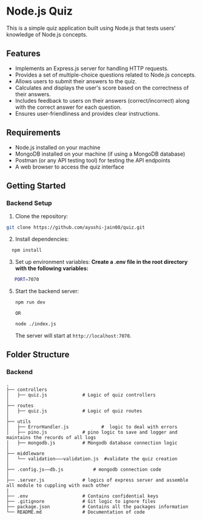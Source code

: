 # Node.js Quiz

This is a simple quiz application built using Node.js that tests users' knowledge of Node.js concepts.

## Features

- Implements an Express.js server for handling HTTP requests.
- Provides a set of multiple-choice questions related to Node.js concepts.
- Allows users to submit their answers to the quiz.
- Calculates and displays the user's score based on the correctness of their answers.
- Includes feedback to users on their answers (correct/incorrect) along with the correct answer for each question.
- Ensures user-friendliness and provides clear instructions.

## Requirements

- Node.js installed on your machine
- MongoDB installed on your machine (if using a MongoDB database)
- Postman (or any API testing tool) for testing the API endpoints
- A web browser to access the quiz interface

## Getting Started

### Backend Setup

1. Clone the repository:

```bash
git clone https://github.com/ayushi-jain08/quiz.git
```

2. Install dependencies:

```bash
  npm install
```

3. Set up environment variables:
   **Create a .env file in the root directory with the following variables:**

```bash
   PORT=7070
```

5. Start the backend server:

   ```bash
   npm run dev
   ```

   `OR`

   ```bash
   node ./index.js
   ```

   The server will start at `http://localhost:7070`.

## Folder Structure

### Backend

```
.
├── controllers
│   ├── quiz.js             # Logic of quiz controllers
│
├── routes
│   ├── quiz.js             # Logic of quiz routes
│
├── utils
│   ├── ErrorHandler.js            #  logic to deal with errors
│   ├── pino.js             # pino logic to save and logger and maintains the records of all logs
│   ├── mongodb.js          # Mongodb database connection logic
│
├── middleware
│   └── validation–——validation.js  #validate the quiz creation
│
├── .config.js——db.js           # mongodb connection code
│
├── .server.js              # logics of express server and assemble all module to cuppling with each other
|
├── .env                    # Contains confidential keys
├── .gitignore              # Git logic to ignore files
├── package.json            # Contains all the packages information
└── README.md               # Documentation of code
```
